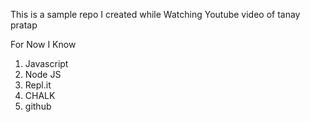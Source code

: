 

This is a sample repo I created while Watching Youtube video of tanay pratap

For Now I Know
1. Javascript
2. Node JS
3. Repl.it
4. CHALK
5. github